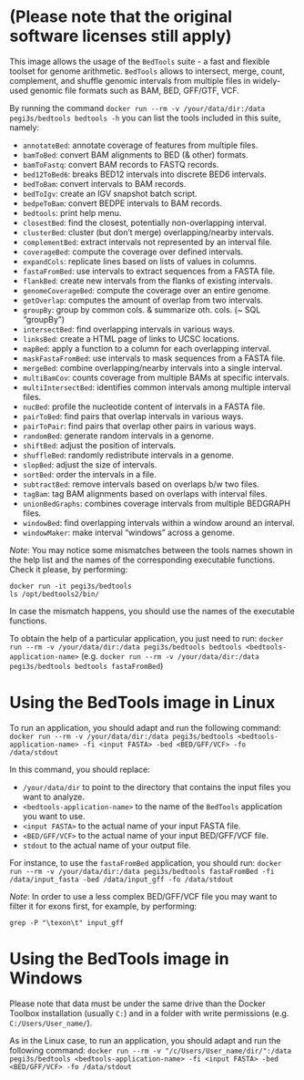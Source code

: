 # (Please note that the original software licenses still apply)

This image allows the usage of the `BedTools` suite - a fast and flexible toolset for genome arithmetic. `BedTools` allows to intersect, merge, count, complement, and shuffle genomic intervals from multiple files in widely-used genomic file formats such as BAM, BED, GFF/GTF, VCF.

By running the command `docker run --rm -v /your/data/dir:/data pegi3s/bedtools bedtools -h` you can list the tools included in this suite, namely:

- `annotateBed`: annotate coverage of features from multiple files.
- `bamToBed`: convert BAM alignments to BED (& other) formats.
- `bamToFastq`: convert BAM records to FASTQ records.
- `bed12ToBed6`: breaks BED12 intervals into discrete BED6 intervals.
- `bedToBam`: convert intervals to BAM records.
- `bedToIgv`: create an IGV snapshot batch script.
- `bedpeToBam`: convert BEDPE intervals to BAM records.
- `bedtools`: print help menu.
- `closestBed`: find the closest, potentially non-overlapping interval.
- `clusterBed`: cluster (but don’t merge) overlapping/nearby intervals.
- `complementBed`: extract intervals not represented by an interval file.
- `coverageBed`: compute the coverage over defined intervals.
- `expandCols`: replicate lines based on lists of values in columns.
- `fastaFromBed`: use intervals to extract sequences from a FASTA file.
- `flankBed`: create new intervals from the flanks of existing intervals.
- `genomeCoverageBed`: compute the coverage over an entire genome.
- `getOverlap`: computes the amount of overlap from two intervals.
- `groupBy`: group by common cols. & summarize oth. cols. (~ SQL “groupBy”)
- `intersectBed`: find overlapping intervals in various ways.
- `linksBed`: create a HTML page of links to UCSC locations.
- `mapBed`: apply a function to a column for each overlapping interval.
- `maskFastaFromBed`: use intervals to mask sequences from a FASTA file.
- `mergeBed`: combine overlapping/nearby intervals into a single interval.
- `multiBamCov`: counts coverage from multiple BAMs at specific intervals.
- `multiIntersectBed`: identifies common intervals among multiple interval files.
- `nucBed`: profile the nucleotide content of intervals in a FASTA file.
- `pairToBed`: find pairs that overlap intervals in various ways.
- `pairToPair`: find pairs that overlap other pairs in various ways.
- `randomBed`: generate random intervals in a genome.
- `shiftBed`: adjust the position of intervals.
- `shuffleBed`: randomly redistribute intervals in a genome.
- `slopBed`: adjust the size of intervals.
- `sortBed`: order the intervals in a file.
- `subtractBed`: remove intervals based on overlaps b/w two files.
- `tagBam`: tag BAM alignments based on overlaps with interval files.
- `unionBedGraphs`: combines coverage intervals from multiple BEDGRAPH files.
- `windowBed`: find overlapping intervals within a window around an interval.
- `windowMaker`: make interval “windows” across a genome.

*Note*: You may notice some mismatches between the tools names shown in the help list and the names of the corresponding executable functions. Check it please, by performing:

```
docker run -it pegi3s/bedtools
ls /opt/bedtools2/bin/
``` 
In case the mismatch happens, you should use the names of the executable functions.

To obtain the help of a particular application, you just need to run: `docker run --rm -v /your/data/dir:/data pegi3s/bedtools bedtools <bedtools-application-name>` (e.g. `docker run --rm -v /your/data/dir:/data pegi3s/bedtools bedtools fastaFromBed`)

# Using the BedTools image in Linux
To run an application, you should adapt and run the following command: `docker run --rm -v /your/data/dir:/data pegi3s/bedtools <bedtools-application-name> -fi <input FASTA> -bed <BED/GFF/VCF> -fo /data/stdout`

In this command, you should replace:
- `/your/data/dir` to point to the directory that contains the input files you want to analyze.
- `<bedtools-application-name>` to the name of the `BedTools` application you want to use.
- `<input FASTA>` to the actual name of your input FASTA file.
- `<BED/GFF/VCF>` to the actual name of your input BED/GFF/VCF file.
- `stdout` to the actual name of your output file.

For instance, to use the `fastaFromBed` application, you should run: `docker run --rm -v /your/data/dir:/data pegi3s/bedtools fastaFromBed -fi /data/input_fasta -bed /data/input_gff -fo /data/stdout`

*Note*: In order to use a less complex BED/GFF/VCF file you may want to filter it for exons first, for example, by performing:

```
grep -P "\texon\t" input_gff
``` 

# Using the BedTools image in Windows

Please note that data must be under the same drive than the Docker Toolbox installation (usually `C:`) and in a folder with write permissions (e.g. `C:/Users/User_name/`).

As in the Linux case, to run an application, you should adapt and run the following command: `docker run --rm -v "/c/Users/User_name/dir/":/data pegi3s/bedtools <bedtools-application-name> -fi <input FASTA> -bed <BED/GFF/VCF> -fo /data/stdout`
